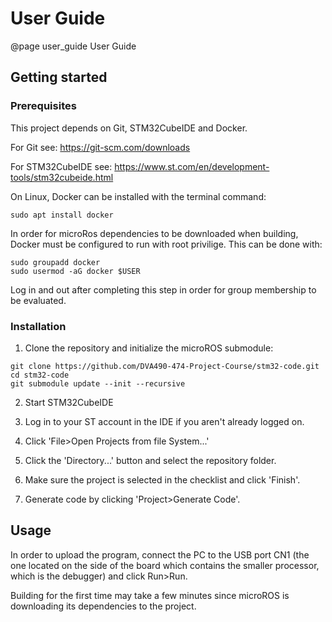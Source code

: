 User Guide
=======================

@page user_guide User Guide


Getting started
-----------------------

### Prerequisites
This project depends on Git, STM32CubeIDE and Docker.

For Git see: https://git-scm.com/downloads

For STM32CubeIDE see: https://www.st.com/en/development-tools/stm32cubeide.html

On Linux, Docker can be installed with the terminal command:
```
sudo apt install docker
```

In order for microRos dependencies to be downloaded when building, Docker must be
configured to run with root privilige. This can be done with:
```
sudo groupadd docker
sudo usermod -aG docker $USER
```

Log in and out after completing this step in order for group membership to be evaluated.

### Installation
1. Clone the repository and initialize the microROS submodule:
```
git clone https://github.com/DVA490-474-Project-Course/stm32-code.git
cd stm32-code
git submodule update --init --recursive
```
2. Start STM32CubeIDE

3. Log in to your ST account in the IDE if you aren't already logged on.

4. Click 'File>Open Projects from file System...'

5. Click the 'Directory...' button and select the repository folder.

6. Make sure the project is selected in the checklist and click 'Finish'.

7. Generate code by clicking 'Project>Generate Code'.

Usage
-----------------------

In order to upload the program, connect the PC to the USB port CN1  (the one located on
the side of the board which contains the smaller processor, which is the debugger) and
click Run>Run.

Building for the first time may take a few minutes since microROS is downloading its
dependencies to the project.
